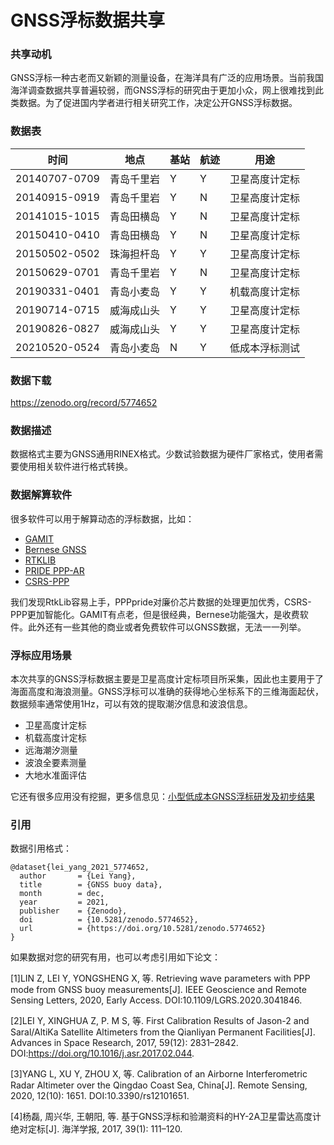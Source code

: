 # GNSS浮标数据共享

### 共享动机

GNSS浮标一种古老而又新颖的测量设备，在海洋具有广泛的应用场景。当前我国海洋调查数据共享普遍较弱，而GNSS浮标的研究由于更加小众，网上很难找到此类数据。为了促进国内学者进行相关研究工作，决定公开GNSS浮标数据。

### 数据表

| 时间 | 地点 | 基站 |航迹| 用途 |
| --- | --- | --- | --- | --- |
| 20140707-0709 | 青岛千里岩 | Y |Y| 卫星高度计定标 |
| 20140915-0919 | 青岛千里岩 | Y |N| 卫星高度计定标 |
| 20141015-1015 | 青岛田横岛 | Y |N|卫星高度计定标 |
| 20150410-0410 | 青岛田横岛 | Y |N| 卫星高度计定标 |
| 20150502-0502 | 珠海担杆岛 | Y |Y| 卫星高度计定标 |
| 20150629-0701 | 青岛千里岩 | Y |N| 卫星高度计定标 |
| 20190331-0401 | 青岛小麦岛 | Y |Y| 机载高度计定标 |
| 20190714-0715 | 威海成山头 | Y |Y| 卫星高度计定标 |
| 20190826-0827 | 威海成山头 | Y |Y| 卫星高度计定标 |
| 20210520-0524 | 青岛小麦岛 | N |Y| 低成本浮标测试 |

### 数据下载

https://zenodo.org/record/5774652


### 数据描述

数据格式主要为GNSS通用RINEX格式。少数试验数据为硬件厂家格式，使用者需要使用相关软件进行格式转换。

### 数据解算软件

很多软件可以用于解算动态的浮标数据，比如：
- [GAMIT](http://geoweb.mit.edu/gg/)
- [Bernese GNSS](http://www.bernese.unibe.ch/)
- [RTKLIB](http://www.rtklib.com/)
- [PRIDE PPP-AR](http://pride.whu.edu.cn/indexone.shtml)
- [CSRS-PPP](https://webapp.geod.nrcan.gc.ca/geod/tools-outils/ppp.php)

我们发现RtkLib容易上手，PPPpride对廉价芯片数据的处理更加优秀，CSRS-PPP更加智能化。GAMIT有点老，但是很经典，Bernese功能强大，是收费软件。此外还有一些其他的商业或者免费软件可以GNSS数据，无法一一列举。

### 浮标应用场景

本次共享的GNSS浮标数据主要是卫星高度计定标项目所采集，因此也主要用于了海面高度和海浪测量。GNSS浮标可以准确的获得地心坐标系下的三维海面起伏，数据频率通常使用1Hz，可以有效的提取潮汐信息和波浪信息。
- 卫星高度计定标
- 机载高度计定标
- 远海潮汐测量
- 波浪全要素测量
- 大地水准面评估

它还有很多应用没有挖掘，更多信息见：[小型低成本GNSS浮标研发及初步结果](https://mp.weixin.qq.com/s?__biz=Mzg3MDU0MjYwMw==&mid=2247484478&idx=1&sn=0b724d0a3e9818c1c0e69e5e45bdbb6e&chksm=ce8d785af9faf14cccef5a21da24b1c0bc1aacb3c2b2bb7a083a21106c1d73b39cac74647d57&token=1728212089&lang=zh_CN#rd)

### 引用

数据引用格式：
```
@dataset{lei_yang_2021_5774652,
  author       = {Lei Yang},
  title        = {GNSS buoy data},
  month        = dec,
  year         = 2021,
  publisher    = {Zenodo},
  doi          = {10.5281/zenodo.5774652},
  url          = {https://doi.org/10.5281/zenodo.5774652}
}
```

如果数据对您的研究有用，也可以考虑引用如下论文：

[1]LIN Z, LEI Y, YONGSHENG X, 等. Retrieving wave parameters with PPP mode from GNSS buoy measurements[J]. IEEE Geoscience and Remote Sensing Letters, 2020, Early Access. DOI:10.1109/LGRS.2020.3041846.

[2]LEI Y, XINGHUA Z, P. M S, 等. First Calibration Results of Jason-2 and Saral/AltiKa Satellite Altimeters from the Qianliyan Permanent Facilities[J]. Advances in Space Research, 2017, 59(12): 2831–2842. DOI:https://doi.org/10.1016/j.asr.2017.02.044.

[3]YANG L, XU Y, ZHOU X, 等. Calibration of an Airborne Interferometric Radar Altimeter over the Qingdao Coast Sea, China[J]. Remote Sensing, 2020, 12(10): 1651. DOI:10.3390/rs12101651.

[4]杨磊, 周兴华, 王朝阳, 等. 基于GNSS浮标和验潮资料的HY-2A卫星雷达高度计绝对定标[J]. 海洋学报, 2017, 39(1): 111–120.


